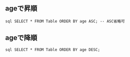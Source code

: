 ## ageで昇順
``sql
  SELECT * FROM Table ORDER BY age ASC; -- ASC省略可
``

## ageで降順
``sql
  SELECT * FROM Table ORDER BY age DESC;
``
